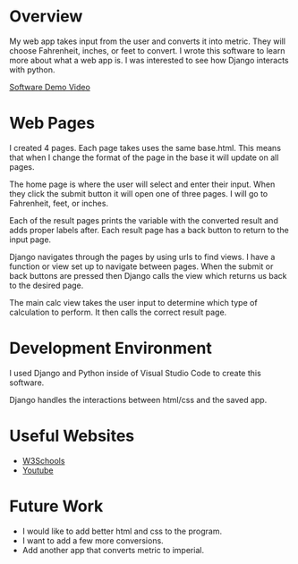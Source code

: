 # Overview

My web app takes input from the user and converts it into metric.  They will choose Fahrenheit, inches, or feet to convert.
I wrote this software to learn more about what a web app is.  I was interested to see how Django interacts with python.

[Software Demo Video](https://youtu.be/3aD5HXRO1oQ)

# Web Pages
I created 4 pages.  Each page takes uses the same base.html.  This means that when I change the format of the page in the base it will update on all pages.

The home page is where the user will select and enter their input.  When they click the submit button it will open one of three pages.  I will go to Fahrenheit, feet, or inches.

Each of the result pages prints the variable with the converted result and adds proper labels after.  Each result page has a back button to return to the input page.

Django navigates through the pages by using urls to find views.  I have a function or view set up to navigate between pages.  When the submit or back buttons are pressed then Django calls the view which returns us back to the desired page.  

The main calc view takes the user input to determine which type of calculation to perform.  It then calls the correct result page.



# Development Environment
I used Django and Python inside of Visual Studio Code to create this software.

Django handles the interactions between html/css and the saved app.
# Useful Websites

* [W3Schools](https://www.w3schools.com/django/django_getstarted.php)
* [Youtube](https://www.youtube.com/)

# Future Work

* I would like to add better html and css to the program.
* I want to add a few more conversions.
* Add another app that converts metric to imperial.